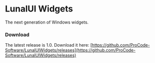 # LunalUI Widgets
The next generation of Windows widgets.

### Download
The latest release is 1.0. Download it here:
[https://github.com/ProCode-Software/LunalUIWidgets/releases](https://github.com/ProCode-Software/LunalUIWidgets/releases)
